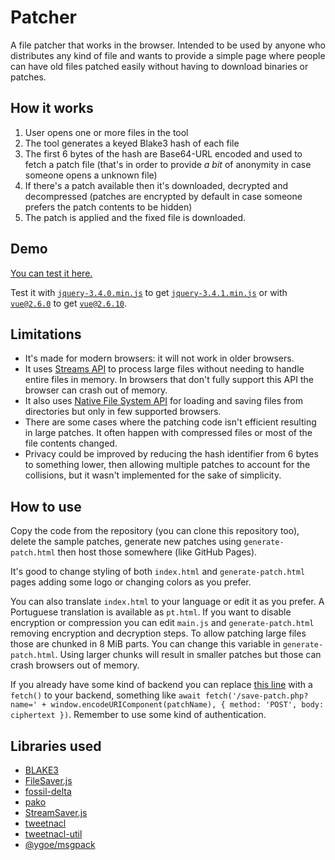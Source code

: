 # Patcher

A file patcher that works in the browser. Intended to be used by anyone who distributes any kind of file and wants to provide a simple page where people can have old files patched easily without having to download binaries or patches.

## How it works

1. User opens one or more files in the tool
1. The tool generates a keyed Blake3 hash of each file
1. The first 6 bytes of the hash are Base64-URL encoded and used to fetch a patch file (that's in order to provide *a bit* of anonymity in case someone opens a unknown file)
1. If there's a patch available then it's downloaded, decrypted and decompressed (patches are encrypted by default in case someone prefers the patch contents to be hidden)
1. The patch is applied and the fixed file is downloaded.

## Demo

[You can test it here.](https://qgustavor.github.io/patcher/)

Test it with [`jquery-3.4.0.min.js`](https://code.jquery.com/jquery-3.4.0.min.js) to get [`jquery-3.4.1.min.js`](https://code.jquery.com/jquery-3.4.1.min.js) or with [`vue@2.6.0`](https://unpkg.com/vue@2.6.0/dist/vue.min.js) to get [`vue@2.6.10`](https://unpkg.com/vue@2.6.10/dist/vue.min.js).

## Limitations

- It's made for modern browsers: it will not work in older browsers.
- It uses [Streams API](https://developer.mozilla.org/en-US/docs/Web/API/Streams_API) to process large files without needing to handle entire files in memory. In browsers that don't fully support this API the browser can crash out of memory.
- It also uses [Native File System API](https://github.com/WICG/native-file-system) for loading and saving files from directories but only in few supported browsers.
- There are some cases where the patching code isn't efficient resulting in large patches. It often happen with compressed files or most of the file contents changed.
- Privacy could be improved by reducing the hash identifier from 6 bytes to something lower, then allowing multiple patches to account for the collisions, but it wasn't implemented for the sake of simplicity.

## How to use

Copy the code from the repository (you can clone this repository too), delete the sample patches, generate new patches using `generate-patch.html` then host those somewhere (like GitHub Pages).

It's good to change styling of both `index.html` and `generate-patch.html` pages adding some logo or changing colors as you prefer.

You can also translate `index.html` to your language or edit it as you prefer. A Portuguese translation is available as `pt.html`. If you want to disable encryption or compression you can edit `main.js` and `generate-patch.html` removing encryption and decryption steps. To allow patching large files those are chunked in 8 MiB parts. You can change this variable in `generate-patch.html`. Using larger chunks will result in smaller patches but those can crash browsers out of memory.

If you already have some kind of backend you can replace [this line](https://github.com/qgustavor/patcher/blob/8050733f690031b6079d9fbbe7ab551b4d6d5ddf/generate-patch.html#L146) with a `fetch()` to your backend, something like `await fetch('/save-patch.php?name=' + window.encodeURIComponent(patchName), { method: 'POST', body: ciphertext })`. Remember to use some kind of authentication.

## Libraries used

- [BLAKE3](https://github.com/connor4312/blake3/)
- [FileSaver.js](https://github.com/eligrey/FileSaver.js/)
- [fossil-delta](https://github.com/dchest/fossil-delta-js)
- [pako](https://github.com/nodeca/pako)
- [StreamSaver.js](https://github.com/jimmywarting/StreamSaver.js)
- [tweetnacl](https://github.com/dchest/tweetnacl-js)
- [tweetnacl-util](https://github.com/dchest/tweetnacl-util-js)
- [@ygoe/msgpack](https://github.com/ygoe/msgpack.js)
